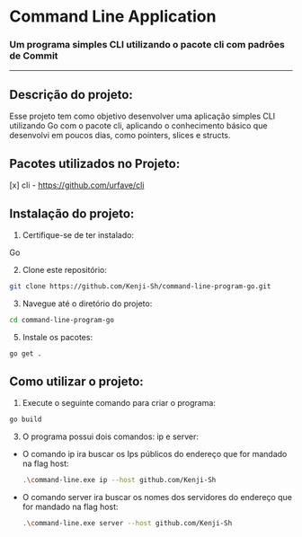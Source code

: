 # Command Line Application

### Um programa simples CLI utilizando o pacote cli com padrôes de Commit

---

## Descrição do projeto:

Esse projeto tem como objetivo desenvolver uma aplicação simples CLI utilizando Go com o pacote cli,
aplicando o conhecimento básico que desenvolvi em poucos dias, como pointers, slices e structs.

## Pacotes utilizados no Projeto:

  [x] cli - https://github.com/urfave/cli

## Instalação do projeto:

1. Certifique-se de ter instalado:

  Go

2. Clone este repositório:

  ```bash
  git clone https://github.com/Kenji-Sh/command-line-program-go.git
  ```

3. Navegue até o diretório do projeto:

  ```bash
  cd command-line-program-go
  ```
   
5. Instale os pacotes:

  ```bash
  go get .
  ```

## Como utilizar o projeto:

1. Execute o seguinte comando para criar o programa:

  ```bash
  go build
  ```

3. O programa possui dois comandos: ip e server:
   
- O comando ip ira buscar os Ips públicos do endereço que for mandado na flag host:
  ```bash
  .\command-line.exe ip --host github.com/Kenji-Sh
  ```

- O comando server ira buscar os nomes dos servidores do endereço que for mandado na flag host:
  ```bash
  .\command-line.exe server --host github.com/Kenji-Sh
  ```
